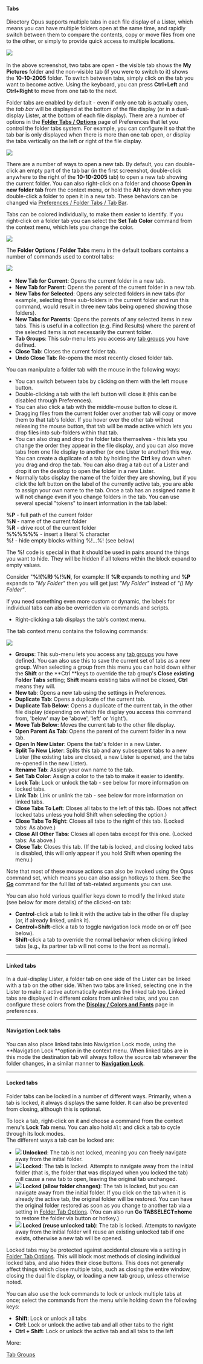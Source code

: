 #### Tabs

Directory Opus supports multiple tabs in each file display of a Lister, which means you can have multiple folders open at the same time, and rapidly switch between them to compare the contents, copy or move files from one to the other, or simply to provide quick access to multiple locations.

![](/Manual/images/media/tabs_-_make_default_001.png) 

In the above screenshot, two tabs are open - the visible tab shows the **My Pictures** folder and the non-visible tab (if you were to switch to it) shows the **10-10-2005** folder. To switch between tabs, simply click on the tab you want to become active. Using the keyboard, you can press **Ctrl+Left** and **Ctrl+Right** to move from one tab to the next.

Folder tabs are enabled by default - even if only one tab is actually open, the *tab bar* will be displayed at the bottom of the file display (or in a dual-display Lister, at the bottom of each file display). There are a number of options in the **[Folder Tabs / Options](/Manual/preferences/preferences_categories/folder_tabs/folder_tab_options.md)** page of Preferences that let you control the folder tabs system. For example, you can configure it so that the tab bar is only displayed when there is more than one tab open, or display the tabs vertically on the left or right of the file display.

  
![](/Manual/images/media/image031.png)

There are a number of ways to open a new tab. By default, you can double-click an empty part of the tab bar (in the first screenshot, double-click anywhere to the right of the **10-10-2005** tab) to open a new tab showing the current folder. You can also right-click on a folder and choose **Open in new folder tab** from the context menu, or hold the **Alt** key down when you double-click a folder to open it in a new tab. These behaviors can be changed via [Preferences / Folder Tabs / Tab Bar](/Manual/preferences/preferences_categories/folder_tabs/folder_tab_bar.md).

Tabs can be colored individually, to make them easier to identify. If you right-click on a folder tab you can select the **Set Tab Color** command from the context menu, which lets you change the color.

![](/Manual/images/media/colorful_tabs.png)

The **Folder Options / Folder Tabs** menu in the default toolbars contains a number of commands used to control tabs:

![](/Manual/images/media/tab_menu.png) 

- **New Tab for Current**: Opens the current folder in a new tab.
- **New Tab for Parent**: Opens the parent of the current folder in a new tab.
- **New Tabs for Selected**: Opens any selected folders in new tabs (for example, selecting three sub-folders in the current folder and run this command, would result in three new tabs being opened showing those folders).
- **New Tabs for Parents**: Opens the parents of any selected items in new tabs. This is useful in a collection (e.g. Find Results) where the parent of the selected items is not necessarily the current folder.
- **Tab Groups**: This sub-menu lets you access any [tab groups](/Manual/basic_concepts/the_lister/tabs/tab_groups.md) you have defined.
- **Close Tab**: Closes the current folder tab.
- **Undo Close Tab**: Re-opens the most recently closed folder tab.

You can manipulate a folder tab with the mouse in the following ways:

- You can switch between tabs by clicking on them with the left mouse button.
- Double-clicking a tab with the left button will close it (this can be disabled through Preferences).
- You can also click a tab with the middle-mouse button to close it.
- Dragging files from the current folder over another tab will copy or move them to that tab's folder. If you hover over the other tab without releasing the mouse button, that tab will be made active which lets you drop files into sub-folders within that tab.
- You can also drag and drop the folder tabs themselves - this lets you change the order they appear in the file display, and you can also move tabs from one file display to another (or one Lister to another) this way. You can create a duplicate of a tab by holding the **Ctrl** key down when you drag and drop the tab. You can also drag a tab out of a Lister and drop it on the desktop to open the folder in a new Lister.
- Normally tabs display the name of the folder they are showing, but if you click the left button on the label of the currently active tab, you are able to assign your own name to the tab. Once a tab has an assigned name it will not change even if you change folders in the tab. You can use several special "tokens" to insert information in the tab label:

**%P** - full path of the current folder  
**%N** - name of the current folder  
**%R** - drive root of the current folder  
**%%%%%%** - insert a literal % character  
**%!** - hide empty blocks withing %!...%! (see below)  
  
The **%!** code is special in that it should be used in pairs around the things you want to hide. They will be hidden if all tokens within the block expand to empty values.  
  
Consider "**%!(%R) %!%N**, for example: If **%R** expands to nothing and **%P** expands to *"My Folder"* then you will get just *"My Folder"* instead of *"() My Folder"*.  
  
If you need something even more custom or dynamic, the labels for individual tabs can also be overridden via commands and scripts.  
  

- Right-clicking a tab displays the tab's context menu.

The tab context menu contains the following commands:  
  
![](/Manual/images/media/tab_context_menu.png)  

- **Groups**: This sub-menu lets you access any [tab groups](/Manual/basic_concepts/the_lister/tabs/tab_groups.md) you have defined. You can also use this to save the current set of tabs as a new group. When selecting a group from this menu you can hold down either the **Shift** or the \*\*Ctrl \*\*keys to override the tab group's **Close existing Folder Tabs** setting; **Shift** means existing tabs will not be closed, **Ctrl** means they will.
- **New tab**: Opens a new tab using the settings in Preferences.
- **Duplicate Tab**: Opens a duplicate of the current tab.
- **Duplicate Tab Below**: Opens a duplicate of the current tab, in the other file display (depending on which file display you access this command from, 'below' may be 'above', 'left' or 'right').
- **Move Tab Below**: Moves the current tab to the other file display.
- **Open Parent As Tab**: Opens the parent of the current folder in a new tab.
- **Open In New Lister**: Opens the tab's folder in a new Lister.
- **Split To New Lister**: Splits this tab and any subsequent tabs to a new Lister (the existing tabs are closed, a new Lister is opened, and the tabs re-opened in the new Lister).
- **Rename Tab**: Assign your own name to the tab.
- **Set Tab Color**: Assign a color to the tab to make it easier to identify.
- **Lock Tab**: Lock or unlock the tab - see below for more information on locked tabs.
- **Link Tab**: Link or unlink the tab - see below for more information on linked tabs.
- **Close Tabs To Left**: Closes all tabs to the left of this tab. (Does not affect locked tabs unless you hold Shift when selecting the option.)
- **Close Tabs To Right**: Closes all tabs to the right of this tab. (Locked tabs: As above.)
- **Close All Other Tabs**: Closes all open tabs except for this one. (Locked tabs: As above.)
- **Close Tab**: Closes this tab. (If the tab is locked, and closing locked tabs is disabled, this will only appear if you hold Shift when opening the menu.)

Note that most of these mouse actions can also be invoked using the Opus command set, which means you can also assign hotkeys to them. See the **[Go](/Manual/reference/command_reference/internal_commands/go.md)** command for the full list of tab-related arguments you can use.

You can also hold various qualifier keys down to modify the linked state (see below for more details) of the clicked-on tab:

- **Control**-click a tab to link it with the active tab in the other file display (or, if already linked, unlink it).
- **Control+Shift**-click a tab to toggle navigation lock mode on or off (see below).
- **Shift**-click a tab to override the normal behavior when clicking linked tabs (e.g., its partner tab will not come to the front as normal).

------------------------------------------------------------------------

#### Linked tabs

In a dual-display Lister, a folder tab on one side of the Lister can be linked with a tab on the other side. When two tabs are linked, selecting one in the Lister to make it active automatically activates the linked tab too. Linked tabs are displayed in different colors from unlinked tabs, and you can configure these colors from the **[Display / Colors and Fonts](/Manual/preferences/preferences_categories/display/colors_and_fonts.md)** page in preferences.

------------------------------------------------------------------------

#### Navigation Lock tabs

You can also place linked tabs into Navigation Lock mode, using the \*\*Navigation Lock \*\*option in the context menu. When linked tabs are in this mode the destination tab will always follow the source tab whenever the folder changes, in a similar manner to **[Navigation Lock](dual_display/navigation_lock.md)**.

------------------------------------------------------------------------

#### Locked tabs

Folder tabs can be locked in a number of different ways. Primarily, when a tab is locked, it always displays the same folder. It can also be prevented from closing, although this is optional.

To lock a tab, right-click on it and choose a command from the context menu's **Lock Tab** menu. You can also hold `Alt` and click a tab to cycle through its lock modes.  
The different ways a tab can be locked are:

- **![](/Manual/images/media/tab_unlocked.png) Unlocked**: The tab is not locked, meaning you can freely navigate away from the initial folder. 
- **![](/Manual/images/media/tab_-_locked.png) Locked**: The tab is locked. Attempts to navigate away from the initial folder (that is, the folder that was displayed when you locked the tab) will cause a new tab to open, leaving the original tab unchanged.
- **![](/Manual/images/media/tab_-_allow.png) Locked (allow folder changes)**: The tab is locked, but you can navigate away from the initial folder. If you click on the tab when it is already the active tab, the original folder will be restored. You can have the original folder restored as soon as you change to another tab via a setting in [Folder Tab Options](/Manual/preferences/preferences_categories/folder_tabs/folder_tab_options.md). (You can also run **Go TABSELECT=home** to restore the folder via button or hotkey.)
- **![](/Manual/images/media/tab_-_reuse.png) Locked (reuse unlocked tab)**: The tab is locked. Attempts to navigate away from the initial folder will reuse an existing unlocked tab if one exists, otherwise a new tab will be opened.

Locked tabs may be protected against accidental closure via a setting in [Folder Tab Options](/Manual/preferences/preferences_categories/folder_tabs/folder_tab_options.md). This will block most methods of closing individual locked tabs, and also hides their close buttons. This does not generally affect things which close multiple tabs, such as closing the entire window, closing the dual file display, or loading a new tab group, unless otherwise noted.

You can also use the lock commands to lock or unlock multiple tabs at once; select the commands from the menu while holding down the following keys:

- **Shift**: Lock or unlock all tabs
- **Ctrl**: Lock or unlock the active tab and all other tabs to the right
- **Ctrl + Shift**: Lock or unlock the active tab and all tabs to the left

More:

[Tab Groups](/Manual/basic_concepts/the_lister/tabs/tab_groups.md)  
